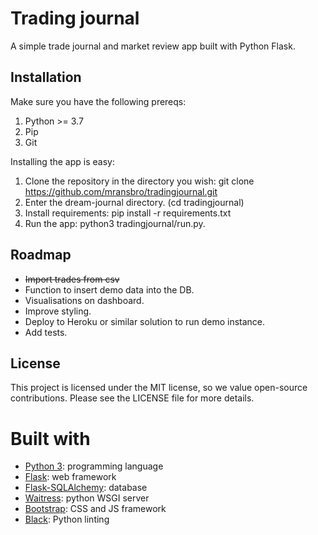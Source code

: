 # Trading journal

A simple trade journal and market review app built with Python Flask.

## Installation

Make sure you have the following prereqs:

1. Python >= 3.7
2. Pip
3. Git

Installing the app is easy:

1. Clone the repository in the directory you wish: git clone https://github.com/mransbro/tradingjournal.git
2. Enter the dream-journal directory. (cd tradingjournal)
3. Install requirements: pip install -r requirements.txt
4. Run the app: python3 tradingjournal/run.py.

## Roadmap

- ~~Import trades from csv~~
- Function to insert demo data into the DB.
- Visualisations on dashboard.
- Improve styling.
- Deploy to Heroku or similar solution to run demo instance.
- Add tests.

## License

This project is licensed under the MIT license, so we value open-source contributions. Please see the LICENSE file for more details.

# Built with

- [Python 3](https://python.org): programming language
- [Flask](https://flask.palletsprojects.com): web framework
- [Flask-SQLAlchemy](https://flask-sqlalchemy.palletsprojects.com): database
- [Waitress](https://docs.pylonsproject.org/projects/waitress/en/stable/): python WSGI server
- [Bootstrap](https://getbootstrap.com/): CSS and JS framework
- [Black](https://black.readthedocs.io/en/stable/): Python linting
